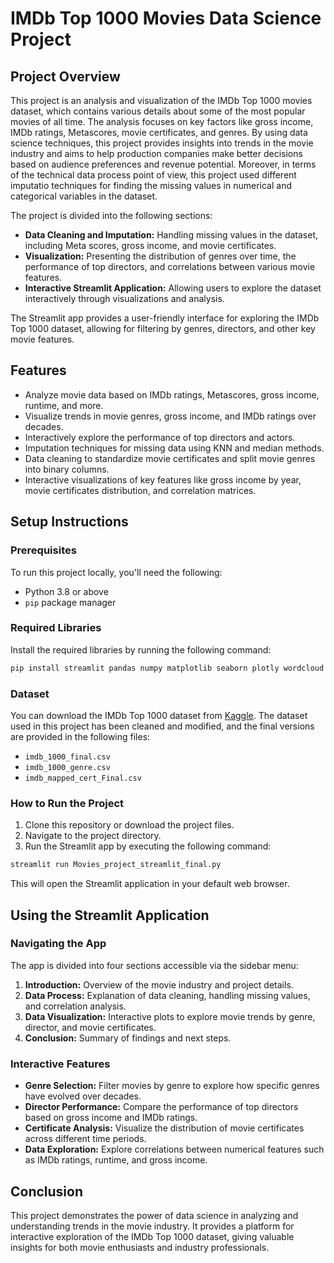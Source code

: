
# IMDb Top 1000 Movies Data Science Project

## Project Overview

This project is an analysis and visualization of the IMDb Top 1000 movies dataset, which contains various details about some of the most popular movies of all time. The analysis focuses on key factors like gross income, IMDb ratings, Metascores, movie certificates, and genres. By using data science techniques, this project provides insights into trends in the movie industry and aims to help production companies make better decisions based on audience preferences and revenue potential. Moreover, in terms of the technical data process point of view, this project used different imputatio techniques for finding the missing values in numerical and categorical variables in the dataset.

The project is divided into the following sections:
- **Data Cleaning and Imputation:** Handling missing values in the dataset, including Meta scores, gross income, and movie certificates.
- **Visualization:** Presenting the distribution of genres over time, the performance of top directors, and correlations between various movie features.
- **Interactive Streamlit Application:** Allowing users to explore the dataset interactively through visualizations and analysis.

The Streamlit app provides a user-friendly interface for exploring the IMDb Top 1000 dataset, allowing for filtering by genres, directors, and other key movie features.

## Features
- Analyze movie data based on IMDb ratings, Metascores, gross income, runtime, and more.
- Visualize trends in movie genres, gross income, and IMDb ratings over decades.
- Interactively explore the performance of top directors and actors.
- Imputation techniques for missing data using KNN and median methods.
- Data cleaning to standardize movie certificates and split movie genres into binary columns.
- Interactive visualizations of key features like gross income by year, movie certificates distribution, and correlation matrices.

## Setup Instructions

### Prerequisites
To run this project locally, you'll need the following:
- Python 3.8 or above
- `pip` package manager

### Required Libraries
Install the required libraries by running the following command:

```bash
pip install streamlit pandas numpy matplotlib seaborn plotly wordcloud scikit-learn
```

### Dataset
You can download the IMDb Top 1000 dataset from [Kaggle](https://www.kaggle.com/datasets/harshitshankhdhar/imdb-dataset-of-top-1000-movies-and-tv-shows). The dataset used in this project has been cleaned and modified, and the final versions are provided in the following files:
- `imdb_1000_final.csv`
- `imdb_1000_genre.csv`
- `imdb_mapped_cert_Final.csv`

### How to Run the Project
1. Clone this repository or download the project files.
2. Navigate to the project directory.
3. Run the Streamlit app by executing the following command:

```bash
streamlit run Movies_project_streamlit_final.py
```

This will open the Streamlit application in your default web browser.

## Using the Streamlit Application

### Navigating the App
The app is divided into four sections accessible via the sidebar menu:
1. **Introduction:** Overview of the movie industry and project details.
2. **Data Process:** Explanation of data cleaning, handling missing values, and correlation analysis.
3. **Data Visualization:** Interactive plots to explore movie trends by genre, director, and movie certificates. 
4. **Conclusion:** Summary of findings and next steps.

### Interactive Features
- **Genre Selection:** Filter movies by genre to explore how specific genres have evolved over decades.
- **Director Performance:** Compare the performance of top directors based on gross income and IMDb ratings.
- **Certificate Analysis:** Visualize the distribution of movie certificates across different time periods.
- **Data Exploration:** Explore correlations between numerical features such as IMDb ratings, runtime, and gross income.

## Conclusion
This project demonstrates the power of data science in analyzing and understanding trends in the movie industry. It provides a platform for interactive exploration of the IMDb Top 1000 dataset, giving valuable insights for both movie enthusiasts and industry professionals.
